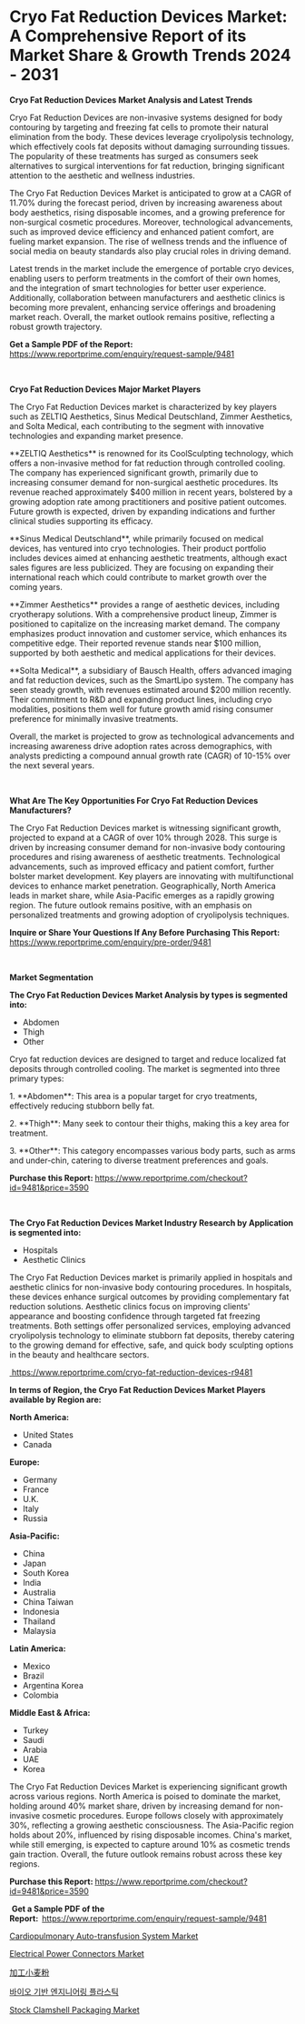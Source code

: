 <p><h1>Cryo Fat Reduction Devices Market: A Comprehensive Report of its Market Share & Growth Trends 2024 - 2031</h1></p><p><strong>Cryo Fat Reduction Devices Market Analysis and Latest Trends</strong></p>
<p><p>Cryo Fat Reduction Devices are non-invasive systems designed for body contouring by targeting and freezing fat cells to promote their natural elimination from the body. These devices leverage cryolipolysis technology, which effectively cools fat deposits without damaging surrounding tissues. The popularity of these treatments has surged as consumers seek alternatives to surgical interventions for fat reduction, bringing significant attention to the aesthetic and wellness industries.</p><p>The Cryo Fat Reduction Devices Market is anticipated to grow at a CAGR of 11.70% during the forecast period, driven by increasing awareness about body aesthetics, rising disposable incomes, and a growing preference for non-surgical cosmetic procedures. Moreover, technological advancements, such as improved device efficiency and enhanced patient comfort, are fueling market expansion. The rise of wellness trends and the influence of social media on beauty standards also play crucial roles in driving demand.</p><p>Latest trends in the market include the emergence of portable cryo devices, enabling users to perform treatments in the comfort of their own homes, and the integration of smart technologies for better user experience. Additionally, collaboration between manufacturers and aesthetic clinics is becoming more prevalent, enhancing service offerings and broadening market reach. Overall, the market outlook remains positive, reflecting a robust growth trajectory.</p></p>
<p><strong>Get a Sample PDF of the Report:&nbsp;</strong> <a href="https://www.reportprime.com/enquiry/request-sample/9481">https://www.reportprime.com/enquiry/request-sample/9481</a></p>
<p>&nbsp;</p>
<p><strong>Cryo Fat Reduction Devices Major Market Players</strong></p>
<p><p>The Cryo Fat Reduction Devices market is characterized by key players such as ZELTIQ Aesthetics, Sinus Medical Deutschland, Zimmer Aesthetics, and Solta Medical, each contributing to the segment with innovative technologies and expanding market presence.</p><p>**ZELTIQ Aesthetics** is renowned for its CoolSculpting technology, which offers a non-invasive method for fat reduction through controlled cooling. The company has experienced significant growth, primarily due to increasing consumer demand for non-surgical aesthetic procedures. Its revenue reached approximately $400 million in recent years, bolstered by a growing adoption rate among practitioners and positive patient outcomes. Future growth is expected, driven by expanding indications and further clinical studies supporting its efficacy.</p><p>**Sinus Medical Deutschland**, while primarily focused on medical devices, has ventured into cryo technologies. Their product portfolio includes devices aimed at enhancing aesthetic treatments, although exact sales figures are less publicized. They are focusing on expanding their international reach which could contribute to market growth over the coming years.</p><p>**Zimmer Aesthetics** provides a range of aesthetic devices, including cryotherapy solutions. With a comprehensive product lineup, Zimmer is positioned to capitalize on the increasing market demand. The company emphasizes product innovation and customer service, which enhances its competitive edge. Their reported revenue stands near $100 million, supported by both aesthetic and medical applications for their devices.</p><p>**Solta Medical**, a subsidiary of Bausch Health, offers advanced imaging and fat reduction devices, such as the SmartLipo system. The company has seen steady growth, with revenues estimated around $200 million recently. Their commitment to R&D and expanding product lines, including cryo modalities, positions them well for future growth amid rising consumer preference for minimally invasive treatments.</p><p>Overall, the market is projected to grow as technological advancements and increasing awareness drive adoption rates across demographics, with analysts predicting a compound annual growth rate (CAGR) of 10-15% over the next several years.</p></p>
<p>&nbsp;</p>
<p><strong>What Are The Key Opportunities For Cryo Fat Reduction Devices Manufacturers?</strong></p>
<p><p>The Cryo Fat Reduction Devices market is witnessing significant growth, projected to expand at a CAGR of over 10% through 2028. This surge is driven by increasing consumer demand for non-invasive body contouring procedures and rising awareness of aesthetic treatments. Technological advancements, such as improved efficacy and patient comfort, further bolster market development. Key players are innovating with multifunctional devices to enhance market penetration. Geographically, North America leads in market share, while Asia-Pacific emerges as a rapidly growing region. The future outlook remains positive, with an emphasis on personalized treatments and growing adoption of cryolipolysis techniques.</p></p>
<p><strong>Inquire or Share Your Questions If Any Before Purchasing This Report:</strong> <a href="https://www.reportprime.com/enquiry/pre-order/9481">https://www.reportprime.com/enquiry/pre-order/9481</a></p>
<p>&nbsp;</p>
<p><strong>Market Segmentation</strong></p>
<p><strong>The Cryo Fat Reduction Devices Market Analysis by types is segmented into:</strong></p>
<p><ul><li>Abdomen</li><li>Thigh</li><li>Other</li></ul></p>
<p><p>Cryo fat reduction devices are designed to target and reduce localized fat deposits through controlled cooling. The market is segmented into three primary types: </p><p>1. **Abdomen**: This area is a popular target for cryo treatments, effectively reducing stubborn belly fat.</p><p>  </p><p>2. **Thigh**: Many seek to contour their thighs, making this a key area for treatment.</p><p>  </p><p>3. **Other**: This category encompasses various body parts, such as arms and under-chin, catering to diverse treatment preferences and goals.</p></p>
<p><strong>Purchase this Report:&nbsp;</strong><a href="https://www.reportprime.com/checkout?id=9481&price=3590">https://www.reportprime.com/checkout?id=9481&price=3590</a></p>
<p>&nbsp;</p>
<p><strong>The Cryo Fat Reduction Devices Market Industry Research by Application is segmented into:</strong></p>
<p><ul><li>Hospitals</li><li>Aesthetic Clinics</li></ul></p>
<p><p>The Cryo Fat Reduction Devices market is primarily applied in hospitals and aesthetic clinics for non-invasive body contouring procedures. In hospitals, these devices enhance surgical outcomes by providing complementary fat reduction solutions. Aesthetic clinics focus on improving clients' appearance and boosting confidence through targeted fat freezing treatments. Both settings offer personalized services, employing advanced cryolipolysis technology to eliminate stubborn fat deposits, thereby catering to the growing demand for effective, safe, and quick body sculpting options in the beauty and healthcare sectors.</p></p>
<p><a href="https://www.reportprime.com/cryo-fat-reduction-devices-r9481">&nbsp;https://www.reportprime.com/cryo-fat-reduction-devices-r9481</a></p>
<p><strong>In terms of Region, the Cryo Fat Reduction Devices Market Players available by Region are:</strong></p>
<p>
    <p> <strong> North America: </strong>
        <ul>
            <li>United States</li>
            <li>Canada</li>
        </ul>
        </p> 
    <p> <strong> Europe: </strong>
        <ul>
            <li>Germany</li>
            <li>France</li>
            <li>U.K.</li>
            <li>Italy</li>
            <li>Russia</li>
        </ul>
        </p> 
    <p> <strong> Asia-Pacific: </strong>
        <ul>
            <li>China</li>
            <li>Japan</li>
            <li>South Korea</li>
            <li>India</li>
            <li>Australia</li>
            <li>China Taiwan</li>
            <li>Indonesia</li>
            <li>Thailand</li>
            <li>Malaysia</li>
        </ul>
        </p> 
    <p> <strong> Latin America: </strong>
        <ul>
            <li>Mexico</li>
            <li>Brazil</li>
            <li>Argentina Korea</li>
            <li>Colombia</li>
        </ul>
        </p> 
    <p> <strong> Middle East & Africa: </strong>
        <ul>
            <li>Turkey</li>
            <li>Saudi</li>
            <li>Arabia</li>
            <li>UAE</li>
            <li>Korea</li>
        </ul>
    </p>
    </p>
<p><p>The Cryo Fat Reduction Devices Market is experiencing significant growth across various regions. North America is poised to dominate the market, holding around 40% market share, driven by increasing demand for non-invasive cosmetic procedures. Europe follows closely with approximately 30%, reflecting a growing aesthetic consciousness. The Asia-Pacific region holds about 20%, influenced by rising disposable incomes. China's market, while still emerging, is expected to capture around 10% as cosmetic trends gain traction. Overall, the future outlook remains robust across these key regions.</p></p>
<p><strong>Purchase this Report: </strong><a href="https://www.reportprime.com/checkout?id=9481&price=3590">https://www.reportprime.com/checkout?id=9481&price=3590</a></p>
<p>&nbsp;<strong>Get a Sample PDF of the Report:&nbsp;&nbsp;</strong><a href="https://www.reportprime.com/enquiry/request-sample/9481">https://www.reportprime.com/enquiry/request-sample/9481</a></p>
<p><strong></strong></p>
<p><p><a href="https://medium.com/@amanda.hamilton54645/the-cardiopulmonary-auto-transfusion-system-market-is-anticipated-to-experience-significant-2747c2dbf927">Cardiopulmonary Auto-transfusion System Market</a></p><p><a href="https://www.linkedin.com/pulse/electrical-power-connectors-market-trends-regional-insights-msoxc?trackingId=R%2FZhDFkNQQCaDbalG3X5WA%3D%3D">Electrical Power Connectors Market</a></p><p><a href="https://github.com/lababdou/Market-Research-Report-List-6/blob/main/74120706185.md">加工小麦粉</a></p><p><a href="https://medium.com/@pwhkjukf5/%EC%84%B8%EA%B3%84-bio-based-engineering-plastics-market-%EC%9D%80-2024%EC%97%90%EC%84%9C-2031%EB%A1%9C-%EC%97%B0%ED%8F%89%EA%B7%A0-%EC%A6%9D%EA%B0%80%EC%9C%A8%EC%9D%84-%EB%B3%B4%EC%9D%BC-%EA%B2%83%EC%9C%BC%EB%A1%9C-%EC%98%88%EC%83%81%EB%90%A9%EB%8B%88%EB%8B%A4-8c6a7c48f67e">바이오 기반 엔지니어링 플라스틱</a></p><p><a href="https://medium.com/@amanda.hamilton54645/the-stock-clamshell-packaging-market-insights-report-offers-an-in-depth-and-thorough-analysis-of-929ee3fe8742?postPublishedType=initial">Stock Clamshell Packaging Market</a></p></p>